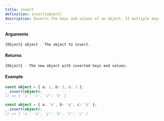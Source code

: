 ```yaml
---
title: invert
definition: invert(object)
description: Inverts the keys and values of an object. If multiple keys have the same value,
---
```



#### Arguments


```bash
{Object} object - The object to invert.
```


#### Returns


```bash
{Object} - The new object with inverted keys and values.
```


#### Example


```ts
const object = { a: 1, b: 2, c: 1 };
_.invert(object);
// => { '1': 'c', '2': 'b' }

const object = { a: 'x', b: 'y', c: 'z' };
_.invert(object);
// => { 'x': 'a', 'y': 'b', 'z': 'c' }
```